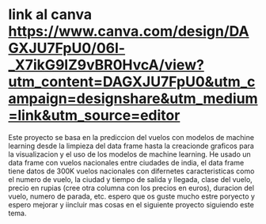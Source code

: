 # link al canva https://www.canva.com/design/DAGXJU7FpU0/06l-_X7ikG9lZ9vBR0HvcA/view?utm_content=DAGXJU7FpU0&utm_campaign=designshare&utm_medium=link&utm_source=editor
Este proyecto se basa en la prediccion del vuelos con modelos de machine learning desde la limpieza del data frame hasta la creacionde graficos para la visualizacion y el uso de los modelos de machine learning.
He usado un data frame con vuelos nacionales entre ciudades de india, el data frame tiene datos de 300K vuelos nacionales con difernetes caracteristicas como el numero de vuelo, la ciudad y tiempo de salida y llegada, clase del vuelo, precio en rupias (cree otra columna con los precios en euros), duracion del vuelo, numero de parada, etc.
espero que os guste mucho estre poryecto y espero mejorar y iincluir mas cosas en el siguiente proyecto siguiendo este tema.
